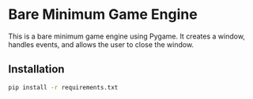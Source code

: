 # Bare Minimum Game Engine

This is a bare minimum game engine using Pygame. It creates a window, handles events, and allows the user to close the window.

## Installation

```sh
pip install -r requirements.txt
